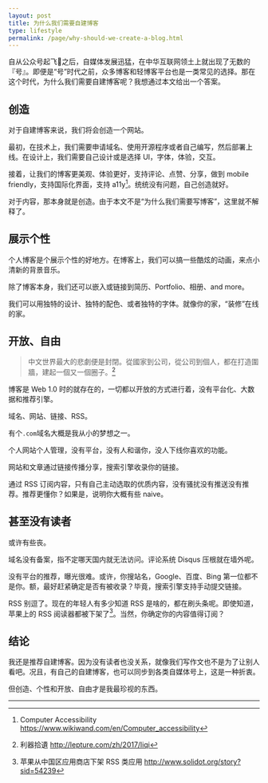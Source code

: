 ```yaml
---
layout: post
title: 为什么我们需要自建博客
type: lifestyle
permalink: /page/why-should-we-create-a-blog.html
---
```


自从公众号起飞🚀之后，自媒体发展迅猛，在中华互联网领土上就出现了无数的『号』。即便是“号”时代之前，众多博客和轻博客平台也是一类常见的选择。那在这个时代，为什么我们需要自建博客呢？我想通过本文给出一个答案。

## 创造

对于自建博客来说，我们将会创造一个网站。

最初，在技术上，我们需要申请域名、使用开源程序或者自己编写，然后部署上线。在设计上，我们需要自己设计或是选择 UI，字体，体验，交互。

接着，让我们的博客更美观、体验更好，支持评论、点赞、分享，做到 mobile friendly，支持国际化界面，支持 a11y[^1]。统统没有问题，自己创造就好。

对于内容，那本身就是创造。由于本文不是“为什么我们需要写博客”，这里就不解释了。

## 展示个性

个人博客是个展示个性的好地方。在博客上，我们可以搞一些酷炫的动画，来点小清新的背景音乐。

除了博客本身，我们还可以嵌入或链接到简历、Portfolio、相册、and more。

我们可以用独特的设计、独特的配色、或者独特的字体。就像你的家，“装修”在线的家。

## 开放、自由

> 中文世界最大的悲劇便是封閉。從國家到公司，從公司到個人，都在打造圍牆，建起一個又一個圈子。[^2]

博客是 Web 1.0 时的就存在的，一切都以开放的方式进行着，没有平台化、大数据和推荐引擎。

域名、网站、链接、RSS。

有个`.com`域名大概是我从小的梦想之一。

个人网站个人管理，没有平台，没有人和谐你，没人下线你喜欢的功能。

网站和文章通过链接传播分享，搜索引擎收录你的链接。

通过 RSS 订阅内容，只有自己主动选取的优质内容，没有骚扰没有推送没有推荐。推荐更懂你？如果是，说明你大概有些 naive。

## 甚至没有读者

或许有些丧。

域名没有备案，指不定哪天国内就无法访问。评论系统 Disqus 压根就在墙外呢。

没有平台的推荐，曝光很难。或许，你搜站名，Google、百度、Bing 第一位都不是你。额，最好赶紧确定是否有被收录？毕竟，搜索引擎支持手动提交链接。

RSS 别逗了。现在的年轻人有多少知道 RSS 是啥的，都在刷头条呢。即使知道，苹果上的 RSS 阅读器都被下架了[^3]。当然，你确定你的内容值得订阅？

## 结论

我还是推荐自建博客。因为没有读者也没关系，就像我们写作文也不是为了让别人看吧。况且，有自己的自建博客，也可以同步到各类自媒体号上，这是一种折衷。

但创造、个性和开放、自由才是我最珍视的东西。

<hr>

[^1]: Computer Accessibility <https://www.wikiwand.com/en/Computer_accessibility>
[^2]: 利器拾遺 <http://lepture.com/zh/2017/liqi>
[^3]: 苹果从中国区应用商店下架 RSS 类应用 <http://www.solidot.org/story?sid=54239>
